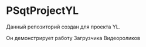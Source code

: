 # PSqtProjectYL

Данный репозиторий создан для проекта YL.

Он демонстрирует работу Загрузчика Видеороликов
